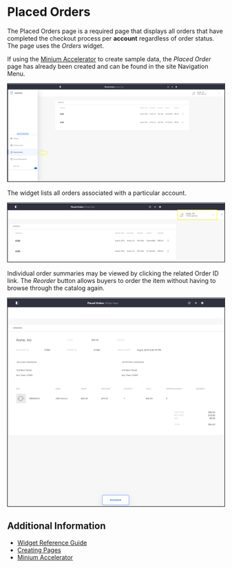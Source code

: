 # Placed Orders

The Placed Orders page is a required page that displays all orders that have completed the checkout process per **account** regardless of order status. The page uses the _Orders_ widget.

If using the [Minium Accelerator](../../../getting-started/accelerators/using-the-minium-accelerator-to-jump-start-your-b2b-store/README.md) to create sample data, the _Placed Order_ page has already been created and can be found in the site Navigation Menu.

<img src="./images/01.png" width="700px" style="border: #000000 1px solid;">

The widget lists all orders associated with a particular account.

<img src="./images/02.png" width="700px" style="border: #000000 1px solid;">

Individual order summaries may be viewed by clicking the related Order ID link. The _Reorder_ button allows buyers to order the item without having to browse through the catalog again.

<img src="./images/03.png" width="700px" style="border: #000000 1px solid;">

## Additional Information

* [Widget Reference Guide](../widget-reference/README.md)
* [Creating Pages](https://help.liferay.com/hc/en-us/articles/360018171291-Creating-Pages)
* [Minium Accelerator](../../../getting-started/accelerators/using-the-minium-accelerator-to-jump-start-your-b2b-store/README.md)
